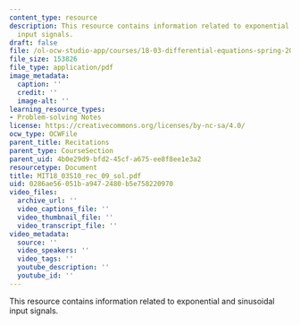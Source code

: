 ```yaml
---
content_type: resource
description: This resource contains information related to exponential and sinusoidal
  input signals.
draft: false
file: /ol-ocw-studio-app/courses/18-03-differential-equations-spring-2010/0286ae56051ba9472480b5e758220970_MIT18_03S10_rec_09_sol.pdf
file_size: 153826
file_type: application/pdf
image_metadata:
  caption: ''
  credit: ''
  image-alt: ''
learning_resource_types:
- Problem-solving Notes
license: https://creativecommons.org/licenses/by-nc-sa/4.0/
ocw_type: OCWFile
parent_title: Recitations
parent_type: CourseSection
parent_uid: 4b0e29d9-bfd2-45cf-a675-ee8f8ee1e3a2
resourcetype: Document
title: MIT18_03S10_rec_09_sol.pdf
uid: 0286ae56-051b-a947-2480-b5e758220970
video_files:
  archive_url: ''
  video_captions_file: ''
  video_thumbnail_file: ''
  video_transcript_file: ''
video_metadata:
  source: ''
  video_speakers: ''
  video_tags: ''
  youtube_description: ''
  youtube_id: ''
---
```

This resource contains information related to exponential and sinusoidal input signals.